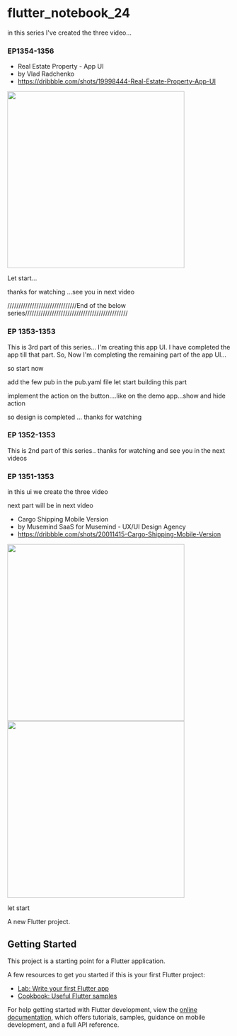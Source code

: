 # flutter_notebook_24


in this series I've created the three video...

### EP1354-1356

- Real Estate Property - App UI
- by Vlad Radchenko
- https://dribbble.com/shots/19998444-Real-Estate-Property-App-UI

<img src="https://cdn.dribbble.com/userupload/4059194/file/original-055845d45489e4b8508edf0d0f65ce4f.png?compress=1&resize=1600x1200" width="400px"/>

Let start...

thanks for watching ...see you in next video





///////////////////////////////End of the below series//////////////////////////////////////////////
### EP 1353-1353
This is 3rd part of this series...
I'm creating this app UI. I have completed the app till that part. So,  Now I'm
completing the remaining part of the app UI...  

so start now

add the few pub in the pub.yaml file
 let start building this part 

implement the action on the button....like on the demo app...show and hide action

so design is completed ...
thanks for watching  




### EP 1352-1353
This is 2nd part of this series..
thanks for watching and see you in the next videos


### EP 1351-1353
in this ui we create the three video

next part will be in next video


- Cargo Shipping Mobile Version
- by Musemind SaaS for Musemind - UX/UI Design Agency
- https://dribbble.com/shots/20011415-Cargo-Shipping-Mobile-Version

<img src="https://cdn.dribbble.com/userupload/4065652/file/original-9e07bf125ed0451848db5fcfc8b31756.png?compress=1&resize=1600x1200" width="400px"/>
<img src="https://cdn.dribbble.com/userupload/4065665/file/original-3e4fd844dfdadee68ab60ccea3c58bdf.png?compress=1&resize=1600x1200" width="400px"/>


let start 


A new Flutter project.

## Getting Started

This project is a starting point for a Flutter application.

A few resources to get you started if this is your first Flutter project:

- [Lab: Write your first Flutter app](https://docs.flutter.dev/get-started/codelab)
- [Cookbook: Useful Flutter samples](https://docs.flutter.dev/cookbook)

For help getting started with Flutter development, view the
[online documentation](https://docs.flutter.dev/), which offers tutorials,
samples, guidance on mobile development, and a full API reference.
